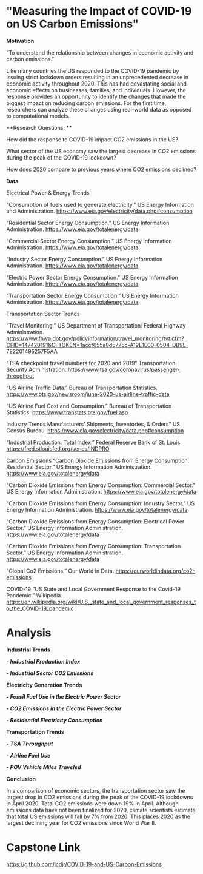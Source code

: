 # "Measuring the Impact of COVID-19 on US Carbon Emissions"

**Motivation**

“To understand the relationship between changes in economic activity and carbon emissions."     

Like many countries the US responded to the COVID-19 pandemic by issuing strict lockdown orders resulting in an unprecedented decrease in economic activity throughout 2020. This has had devastating social and economic effects on businesses, families, and individuals. However, the response provides an opportunity to identify the changes that made the biggest impact on reducing carbon emissions. For the first time, researchers can analyze these changes using real-world data as opposed to computational models. 

**Research Questions: **  

How did the response to COVID-19 impact CO2 emissions in the US?

What sector of the US economy saw the largest decrease in CO2 emissions during the peak of the COVID-19 lockdown?

How does 2020 compare to previous years where CO2 emissions declined? 

**Data**

Electrical Power & Energy Trends

“Consumption of fuels used to generate electricity.” US Energy Information and Administration. https://www.eia.gov/electricity/data.php#consumption

“Residential Sector Energy Consumption.” US Energy Information Administration. https://www.eia.gov/totalenergy/data 

“Commercial Sector Energy Consumption.” US Energy Information Administration. https://www.eia.gov/totalenergy/data 

“Industry Sector Energy Consumption.” US Energy Information Administration. https://www.eia.gov/totalenergy/data 

“Electric Power Sector Energy Consumption.” US Energy Information Administration. https://www.eia.gov/totalenergy/data 

“Transportation Sector Energy Consumption.” US Energy Information Administration. https://www.eia.gov/totalenergy/data 

Transportation Sector Trends

“Travel Monitoring.” US Department of Transportation: Federal Highway Administration. https://www.fhwa.dot.gov/policyinformation/travel_monitoring/tvt.cfm?CFID=147420191&CFTOKEN=1accf655a8d5775c-A19E1E00-0504-DB9E-7E2201495257F5AA 

“TSA checkpoint travel numbers for 2020 and 2019” Transportation Security Administration. https://www.tsa.gov/coronavirus/passenger-throughput 

“US Airline Traffic Data.” Bureau of Transportation Statistics. https://www.bts.gov/newsroom/june-2020-us-airline-traffic-data 

“US Airline Fuel Cost and Consumption.” Bureau of Transportation Statistics. https://www.transtats.bts.gov/fuel.asp 

Industry Trends
Manufacturers’ Shipments, Inventories, & Orders” US Census Bureau. https://www.eia.gov/electricity/data.php#consumption

“Industrial Production: Total Index.” Federal Reserve Bank of St. Louis. https://fred.stlouisfed.org/series/INDPRO 

Carbon Emissions 
“Carbon Dioxide Emissions from Energy Consumption: Residential Sector.” US Energy Information Administration. https://www.eia.gov/totalenergy/data 

“Carbon Dioxide Emissions from Energy Consumption: Commercial Sector.” US Energy Information Administration. https://www.eia.gov/totalenergy/data 

“Carbon Dioxide Emissions from Energy Consumption: Industry Sector.” US Energy Information Administration. https://www.eia.gov/totalenergy/data

“Carbon Dioxide Emissions from Energy Consumption: Electrical Power Sector.” US Energy Information Administration. https://www.eia.gov/totalenergy/data 

“Carbon Dioxide Emissions from Energy Consumption: Transportation Sector.” US Energy Information Administration. https://www.eia.gov/totalenergy/data 

“Global Co2 Emissions.” Our World in Data. https://ourworldindata.org/co2-emissions 

COVID-19
“US State and Local Government Response to the Covid-19 Pandemic.” Wikipedia. https://en.wikipedia.org/wiki/U.S._state_and_local_government_responses_to_the_COVID-19_pandemic 

# Analysis

**Industrial Trends**

***- Industrial Production Index***

***- Industrial Sector CO2 Emissions***

**Electricity Generation Trends**

***- Fossil Fuel Use in the Electric Power Sector***

***- CO2 Emissions in the Electric Power Sector***

***- Residential Electricity Consumption***

**Transportation Trends**

***- TSA Throughput***

***- Airline Fuel Use***

***- POV Vehicle Miles Traveled***

**Conclusion**

In a comparison of economic sectors, the transportation sector saw the largest drop in CO2 emissions during the peak of the COVID-19 lockdowns in April 2020. Total CO2 emissions were down 19% in April. Although emissions data have not been finalized for 2020, climate scientists estimate that total US emissions will fall by 7% from 2020. This places 2020 as the largest declining year for CO2 emissions since World War II.  


# Capstone Link
https://github.com/jcdjr/COVID-19-and-US-Carbon-Emissions

